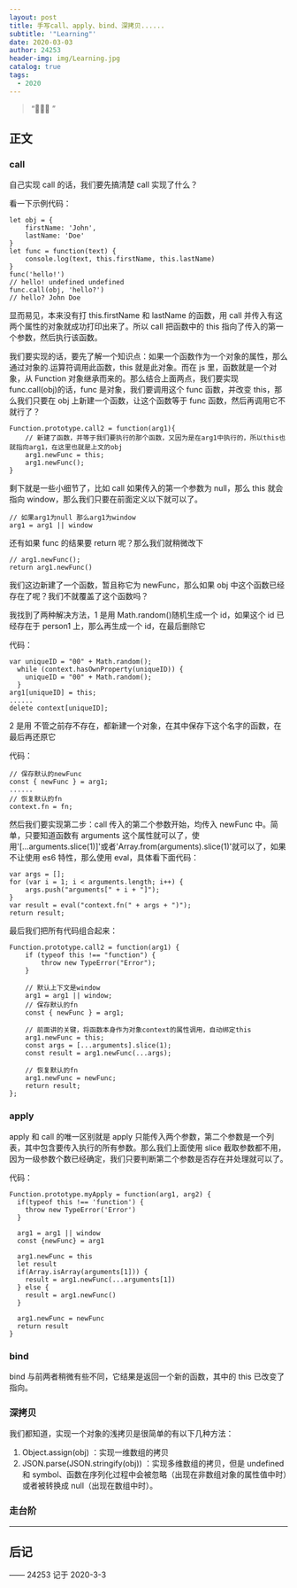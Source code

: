 ```yaml
---
layout: post
title: 手写call、apply、bind、深拷贝......
subtitle: '"Learning"'
date: 2020-03-03
author: 24253
header-img: img/Learning.jpg
catalog: true
tags:
  - 2020
---
```


> “🙉🙉🙉 ”

## 正文

### call

自己实现 call 的话，我们要先搞清楚 call 实现了什么？

看一下示例代码：

```
let obj = {
    firstName: 'John',
    lastName: 'Doe'
}
let func = function(text) {
    console.log(text, this.firstName, this.lastName)
}
func('hello!')
// hello! undefined undefined
func.call(obj, 'hello?')
// hello? John Doe
```

显而易见，本来没有打 this.firstName 和 lastName 的函数，用 call 并传入有这两个属性的对象就成功打印出来了。所以 call 把函数中的 this 指向了传入的第一个参数，然后执行该函数。

我们要实现的话，要先了解一个知识点：如果一个函数作为一个对象的属性，那么通过对象的.运算符调用此函数，this 就是此对象。而在 js 里，函数就是一个对象，从 Function 对象继承而来的。那么结合上面两点，我们要实现 func.call(obj)的话，func 是对象，我们要调用这个 func 函数，并改变 this，那么我们只要在 obj 上新建一个函数，让这个函数等于 func 函数，然后再调用它不就行了？

```
Function.prototype.call2 = function(arg1){
    // 新建了函数，并等于我们要执行的那个函数，又因为是在arg1中执行的，所以this也就指向arg1，在这里也就是上文的obj
    arg1.newFunc = this;
    arg1.newFunc();
}
```

剩下就是一些小细节了，比如 call 如果传入的第一个参数为 null，那么 this 就会指向 window，那么我们只要在前面定义以下就可以了。

```
// 如果arg1为null 那么arg1为window
arg1 = arg1 || window
```

还有如果 func 的结果要 return 呢？那么我们就稍微改下

```
// arg1.newFunc();
return arg1.newFunc()
```

我们这边新建了一个函数，暂且称它为 newFunc，那么如果 obj 中这个函数已经存在了呢？我们不就覆盖了这个函数吗？

我找到了两种解决方法，1 是用 Math.random()随机生成一个 id，如果这个 id 已经存在于 person1 上，那么再生成一个 id，在最后删除它

代码：

```
var uniqueID = "00" + Math.random();
  while (context.hasOwnProperty(uniqueID)) {
    uniqueID = "00" + Math.random();
  }
arg1[uniqueID] = this;
......
delete context[uniqueID];
```

2 是用 不管之前存不存在，都新建一个对象，在其中保存下这个名字的函数，在最后再还原它

代码：

```
// 保存默认的newFunc
const { newFunc } = arg1;
......
// 恢复默认的fn
context.fn = fn;

```

然后我们要实现第二步：call 传入的第二个参数开始，均传入 newFunc 中。简单，只要知道函数有 arguments 这个属性就可以了，使用'[...arguments.slice(1)]'或者'Array.from(arguments).slice(1)'就可以了，如果不让使用 es6 特性，那么使用 eval，具体看下面代码：

```
var args = [];
for (var i = 1; i < arguments.length; i++) {
    args.push("arguments[" + i + "]");
}
var result = eval("context.fn(" + args + ")");
return result;
```

最后我们把所有代码组合起来：

```
Function.prototype.call2 = function(arg1) {
    if (typeof this !== "function") {
        throw new TypeError("Error");
    }

    // 默认上下文是window
    arg1 = arg1 || window;
    // 保存默认的fn
    const { newFunc } = arg1;

    // 前面讲的关键，将函数本身作为对象context的属性调用，自动绑定this
    arg1.newFunc = this;
    const args = [...arguments].slice(1);
    const result = arg1.newFunc(...args);

    // 恢复默认的fn
    arg1.newFunc = newFunc;
    return result;
};
```

### apply

apply 和 call 的唯一区别就是 apply 只能传入两个参数，第二个参数是一个列表，其中包含要传入执行的所有参数。那么我们上面使用 slice 截取参数都不用，因为一级参数个数已经确定，我们只要判断第二个参数是否存在并处理就可以了。

代码：

```
Function.prototype.myApply = function(arg1, arg2) {
  if(typeof this !== 'function') {
    throw new TypeError('Error')
  }

  arg1 = arg1 || window
  const {newFunc} = arg1

  arg1.newFunc = this
  let result
  if(Array.isArray(arguments[1])) {
    result = arg1.newFunc(...arguments[1])
  } else {
    result = arg1.newFunc()
  }

  arg1.newFunc = newFunc
  return result
}
```

### bind

bind 与前两者稍微有些不同，它结果是返回一个新的函数，其中的 this 已改变了指向。

### 深拷贝

我们都知道，实现一个对象的浅拷贝是很简单的有以下几种方法：

1. Object.assign(obj) ：实现一维数组的拷贝
2. JSON.parse(JSON.stringify(obj)) ：实现多维数组的拷贝，但是 undefined 和 symbol、函数在序列化过程中会被忽略（出现在非数组对象的属性值中时）或者被转换成 null（出现在数组中时）。

### 走台阶

---

## 后记

—— 24253 记于 2020-3-3
